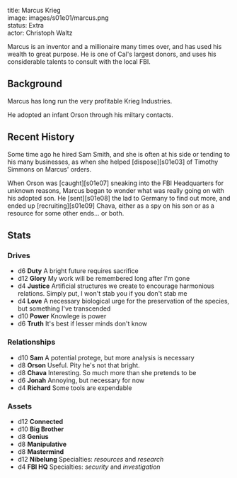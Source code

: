title: Marcus Krieg  
image: images/s01e01/marcus.png  
status: Extra  
actor: Christoph Waltz  

Marcus is an inventor and a millionaire many times over, and has used his wealth to great purpose. He is one of Cal's largest donors, and uses his considerable talents to consult with the local FBI.

## Background

Marcus has long run the very profitable Krieg Industries.

He adopted an infant Orson through his miltary contacts.

## Recent History

Some time ago he hired Sam Smith, and she is often at his side or tending to his many businesses, as when she helped [dispose][s01e03] of Timothy Simmons on Marcus' orders.

When Orson was [caught][s01e07] sneaking into the FBI Headquarters for unknown reasons, Marcus began to wonder what was really going on with his adopted son. He [sent][s01e08] the lad to Germany to find out more, and ended up [recruiting][s01e09] Chava, either as a spy on his son or as a resource for some other ends… or both.

## Stats

### Drives

* d6 **Duty** A bright future requires sacrifice
* d12 **Glory** My work will be remembered long after I'm gone
* d4 **Justice** Artificial structures we create to encourage harmonious relations. Simply put, I won't stab you if you don't stab me
* d4 **Love** A necessary biological urge for the preservation of the species, but something I've transcended
* d10 **Power** Knowlege is power
* d6 **Truth** It's best if lesser minds don't know

### Relationships

* d10 **Sam** A potential protege, but more analysis is necessary
* d8 **Orson** Useful. Pity he's not that bright.
* d8 **Chava** Interesting. So much more than she pretends to be
* d6 **Jonah** Annoying, but necessary for now
* d4 **Richard** Some tools are expendable

### Assets

* d12 **Connected**
* d10 **Big Brother**
* d8 **Genius**
* d8 **Manipulative**
* d8 **Mastermind**
* d12 **Nibelung** Specialties: *resources* and *research*
* d4 **FBI HQ** Specialties: *security* and *investigation*
